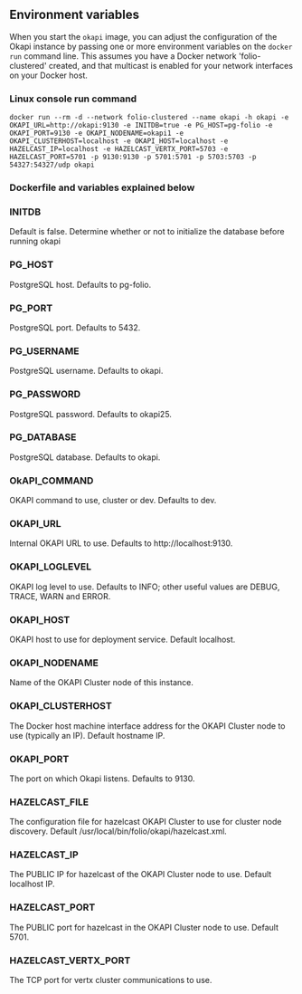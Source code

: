 ## Environment variables

When you start the `okapi` image, you can adjust the configuration of the Okapi instance by passing one or more environment variables on the `docker run` command line. This assumes you have a Docker network 'folio-clustered' created, and that multicast is enabled for your network interfaces on your Docker host.


### Linux console run command ###


`docker run --rm -d --network folio-clustered --name okapi -h okapi -e OKAPI_URL=http://okapi:9130 -e INITDB=true -e PG_HOST=pg-folio -e OKAPI_PORT=9130 -e OKAPI_NODENAME=okapi1 -e OKAPI_CLUSTERHOST=localhost -e OKAPI_HOST=localhost -e HAZELCAST_IP=localhost -e HAZELCAST_VERTX_PORT=5703 -e HAZELCAST_PORT=5701 -p 9130:9130 -p 5701:5701 -p 5703:5703 -p 54327:54327/udp okapi`


### Dockerfile and variables explained below ###


### INITDB

Default is false.  Determine whether or not to initialize the database before running okapi

### PG_HOST

PostgreSQL host. Defaults to pg-folio.

### PG_PORT

PostgreSQL port. Defaults to 5432.

### PG_USERNAME

PostgreSQL username. Defaults to okapi.

### PG_PASSWORD

PostgreSQL password. Defaults to okapi25.

### PG_DATABASE

PostgreSQL database. Defaults to okapi.

### OkAPI_COMMAND

OKAPI command to use, cluster or dev. Defaults to dev.

### OKAPI_URL

Internal OKAPI URL to use. Defaults to http://localhost:9130.

### OKAPI_LOGLEVEL

OKAPI log level to use. Defaults to INFO; other useful values are DEBUG, TRACE, WARN and ERROR.

### OKAPI_HOST

OKAPI host to use for deployment service.  Default localhost.

### OKAPI_NODENAME

Name of the OKAPI Cluster node of this instance.

### OKAPI_CLUSTERHOST

The Docker host machine interface address for the OKAPI Cluster node to use (typically an IP). Default hostname IP.

### OKAPI_PORT

The port on which Okapi listens. Defaults to 9130.

### HAZELCAST_FILE

The configuration file for hazelcast OKAPI Cluster to use for cluster node discovery. Default /usr/local/bin/folio/okapi/hazelcast.xml.

### HAZELCAST_IP

The PUBLIC IP for hazelcast of the OKAPI Cluster node to use. Default localhost IP.

### HAZELCAST_PORT

The PUBLIC port for hazelcast in the OKAPI Cluster node to use. Default 5701.

### HAZELCAST_VERTX_PORT

The TCP port for vertx cluster communications to use.